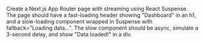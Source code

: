 Create a Next.js App Router page with streaming using React Suspense. The page should have a fast-loading header showing "Dashboard" in an h1, and a slow-loading component wrapped in Suspense with fallback="Loading data...". The slow component should be async, simulate a 3-second delay, and show "Data loaded!" in a div.